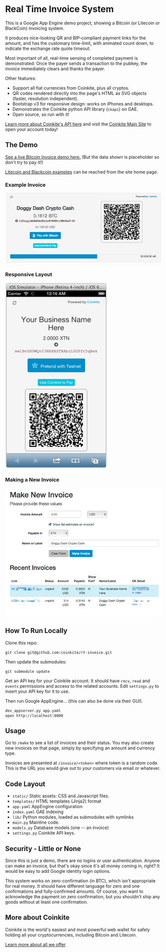 # Real Time Invoice System

This is a Google App Engine demo project, showing a Bitcoin (or Litecoin or BlackCoin)
invoicing system.

It produces nice-looking QR and BIP-compliant payment links for the
amount, and has the customary time-limit, with animated count down,
to indicate the exchange rate quote timeout.

Most important of all, real-time sensing of completed payment is
demonstrated: Once the payer sends a transaction to the pubkey, the
invoice immediately clears and thanks the payer.

Other features:

- Support all fiat currencies from Coinkite, plus all cryptos.
- QR codes rendered directly into the page's HTML as SVG objects (faster, resolution independent).
- Bootstrap v3 for responsive design: works on iPhones and desktops.
- Demonstrates the Coinkite python API library (`ckapi`) on GAE.
- Open source, so run with it!

[Learn more about Coinkite's API here](https://docs.coinkite.com/)
and visit the [Coinkite Main Site](https://coinkite.com/) to open your
account today!

## The Demo

[See a live Bitcoin Invoice demo here.](https://ck-rt-invoice.appspot.com/example.btc) 
(But the data shown is placeholder so don't try to pay it!)

[Litecoin and Blackcoin examples](https://ck-rt-invoice.appspot.com) can be reached
from the site home page.

### Example Invoice

![Example Invoice](screen-shots/bitcoin-invoice.png "Example Bitcoin Invoice")

### Responsive Layout 

![iPhone Invoice](screen-shots/iphone-bitcoin-invoice.png)

### Making a New Invoice

![Making new invoices](screen-shots/making-invoices.png)


## How To Run Locally

Clone this repo:

	git clone git@github.com:coinkite/rt-invoice.git

Then update the submodules:

	git submodule update

Get an API key for your Coinkite account. It should have `recv`, `read` and `events`
permissions and access to the related accounts.
Edit `settings.py` to insert your API key for it to use.

Then run Google AppEngine... (this can also be done via their GUI).

	dev_appserver.py app.yaml
	open http://localhost:8080

## Usage

Go to `/make` to see a list of invoices and their status. You may also create new
invoices on that page, simply by specifying an amount and currency type.

Invoices are presented at `/invoice/<token>` where token is a random
code.  This is the URL you would give out to your customers via
email or whatever.

## Code Layout

- `static/` Static assets: CSS and Javascript files.
- `templates/` HTML templates (Jinja2) format
- `app.yaml` AppEngine configuration
- `index.yaml` GAE indexing
- `lib/` Python modules, loaded as submodules with symlinks
- `main.py` Mainline code.
- `models.py` Database models (one -- an invoice)
- `settings.py` Coinkite API keys.

## Security - Little or None

Since this is just a demo, there are no logins or user authentication. Anyone can
make an invoice, but that's okay since it's all money coming in, right? It would
be easy to add Google identity login options.

This system works on zero-confirmation (in BTC), which isn't
appropriate for real money. It should have different language for
zero and one confirmations and fully-confirmed amounts. Of course,
you want to acknowledge the payment on zero confirmation, but you
shouldn't ship any goods without at least one confirmation.


## More about Coinkite

Coinkite is the world's easiest and most powerful web wallet for
safely holding all your cryptocurrencies, including Bitcoin and Litecoin.

[Learn more about all we offer](https://coinkite.com/)


